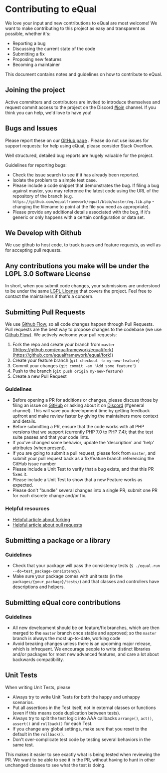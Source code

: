 # Contributing to eQual

We love your input and new contributions to eQual are most welcome! We want to make contributing to this project as easy and transparent as possible, whether it's:

- Reporting a bug
- Discussing the current state of the code
- Submitting a fix
- Proposing new features
- Becoming a maintainer

This document contains notes and guidelines on how to contribute to eQual.


## Joining the project

Active committers and contributors are invited to introduce themselves and request commit access to the project on the Discord [#join](https://discord.com/invite/xNAXyhbYBp) channel. If you think you can help, we'd love to have you!


## Bugs and Issues

Please report these on our [GitHub page](https://github.com/equalframework/equal/issues) . Please do not use issues for support requests: for help using eQual, please consider Stack Overflow.

Well structured, detailed bug reports are hugely valuable for the project.

Guidelines for reporting bugs:

* Check the issue search to see if it has already been reported.
* Isolate the problem to a simple test case.
* Please include a code snippet that demonstrates the bug. If filing a bug against master, you may reference the latest code using the URL of the repository of the branch (e.g. `https://github.com/equalframework/equal/blob/master/eq.lib.php` - changing the filename to point at the file you need as appropriate). 
* Please provide any additional details associated with the bug, if it's generic or only happens with a certain configuration or data set.

## We Develop with Github

We use github to host code, to track issues and feature requests, as well as for accepting pull requests.

## Any contributions you make will be under the LGPL 3.0 Software License

In short, when you submit code changes, your submissions are understood to be under the same [LGPL License](https://www.gnu.org/licenses/lgpl-3.0.en.html) that covers the project. Feel free to contact the maintainers if that's a concern.

## Submitting Pull Requests

We use [Github Flow](https://guides.github.com/introduction/flow/index.html), so all code changes happen through Pull Requests.
Pull requests are the best way to propose changes to the codebase (we use [Github Flow](https://guides.github.com/introduction/flow/index.html)). We actively welcome your pull requests:


1. Fork the repo and create your branch from `master`  ([https://github.com/equalframework/equal/fork](https://github.com/equalframework/equal/fork))
2. Create your feature branch (`git checkout -b my-new-feature`)
3. Commit your changes (`git commit -am 'Add some feature'`)
3. Push to the branch (`git push origin my-new-feature`)
6. Create a new Pull Request

### Guidelines
* Before opening a PR for additions or changes, please discuss those by filing an issue on [GitHub](https://github.com/equalframework/equal/issues) or asking about it on [Discord](https://discord.gg/xNAXyhbYBp) (#general channel). This will save you development time by getting feedback upfront and make review faster by giving the maintainers more context and details.
* Before submitting a PR, ensure that the code works with all PHP versions that we support (currently PHP 7.0 to PHP 7.4); that the test suite passes and that your code lints.
* If you've changed some behavior, update the 'description' and 'help' attributes (when present).
* If you are going to submit a pull request, please fork from `master`, and submit your pull request back as a fix/feature branch referencing the GitHub issue number
* Please include a Unit Test to verify that a bug exists, and that this PR fixes it.
* Please include a Unit Test to show that a new Feature works as expected.
* Please don't "bundle" several changes into a single PR; submit one PR for each discrete change and/or fix.


### Helpful resources
* [Helpful article about forking](https://help.github.com/articles/fork-a-repo/ "Forking a GitHub repository")
* [Helpful article about pull requests](https://help.github.com/articles/using-pull-requests/ "Pull Requests")



## Submitting a package or a library

### Guidelines

* Check that your package will pass the consistency tests (`$ ./equal.run --do=test_package-consistency`).
* Make sure your package comes with unit tests (in the `packages/{your_package}/tests/`) and that classes and controllers have descriptions and helpers.

## Submitting eQual core contributions

### Guidelines

* All new development should be on feature/fix branches, which are then merged to the `master` branch once stable and approved; so the `master` branch is always the most up-to-date, working code
* Avoid breaking changes unless there is an upcoming major release, which is infrequent. We encourage people to write distinct libraries and/or packages for most new advanced features, and care a lot about backwards compatibility.


## Unit Tests
When writing Unit Tests, please
* Always try to write Unit Tests for both the happy and unhappy scenarios.
* Put all assertions in the Test itself, not in external classes or functions (even if this means code duplication between tests).
* Always try to split the test logic into AAA callbacks `arrange()`, `act()`, `assert()` and `rollback()` for each Test.
*  If you change any global settings, make sure that you reset to the default in the `rollback()`.
* Don't over-complicate test code by testing several behaviors in the same test.

This makes it easier to see exactly what is being tested when reviewing the PR. We want to be able to see it in the PR, without having to hunt in other unchanged classes to see what the test is doing.
